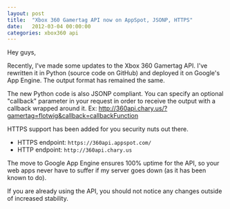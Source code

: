 ```yaml
---
layout: post
title:  "Xbox 360 Gamertag API now on AppSpot, JSONP, HTTPS"
date:   2012-03-04 00:00:00
categories: xbox360 api
---
```


Hey guys,

Recently, I've made some updates to the Xbox 360 Gamertag API. I've rewritten it in Python (source code on GitHub) and deployed it on Google's App Engine. The output format has remained the same.

The new Python code is also JSONP compliant. You can specify an optional "callback" parameter in your request in order to receive the output with a callback wrapped around it. Ex: http://360api.chary.us/?gamertag=flotwig&callback=callbackFunction

HTTPS support has been added for you security nuts out there.

 * HTTPS endpoint: `https://360api.appspot.com/`
 * HTTP endpoint: `http://360api.chary.us`

The move to Google App Engine ensures 100% uptime for the API, so your web apps never have to suffer if my server goes down (as it has been known to do).

If you are already using the API, you should not notice any changes outside of increased stability.